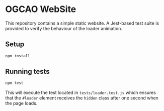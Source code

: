 # OGCAO WebSite

This repository contains a simple static website. A Jest-based test suite is provided to verify the behaviour of the loader animation.

## Setup

```bash
npm install
```

## Running tests

```bash
npm test
```

This will execute the test located in `tests/loader.test.js` which ensures that the `#loader` element receives the `hidden` class after one second when the page loads.
